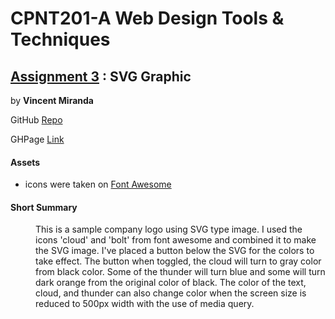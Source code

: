 # CPNT201-A Web Design Tools & Techniques
## [Assignment 3](https://github.com/sait-wbdv/assessments/tree/master/cpnt201/assignment-3) : SVG Graphic

by **Vincent Miranda**

GitHub [Repo](https://github.com/vinceldric/cpnt201-a3)

GHPage [Link](https://vinceldric.github.io/cpnt201-a3/)

#### Assets
- icons were taken on [Font Awesome](https://fontawesome.com/)

#### Short Summary
<dd>This is a sample company logo using SVG type image. I used the icons 'cloud' and 'bolt' from font awesome and combined it to make the SVG image. I've placed a button below the SVG for the colors to take effect. The button when toggled, the cloud will turn to gray color from black color. Some of the thunder will turn blue and some will turn dark orange from the original color of black. The color of the text, cloud, and thunder can also change color when the screen size is reduced to 500px width with the use of media query.</dd>
